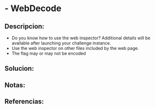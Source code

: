 #  - WebDecode

## Descripcion:
* Do you know how to use the web inspector?
Additional details will be available after launching your challenge instance.
* Use the web inspector on other files included by the web page.
* The flag may or may not be encoded

## Solucion:

## Notas:

## Referencias: